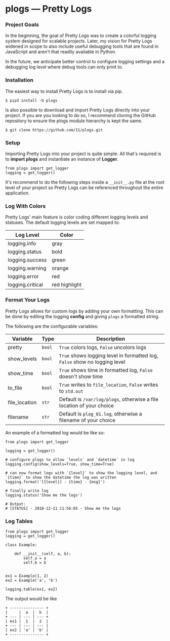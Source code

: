 # plogs — Pretty Logs

### Project Goals
In the beginning, the goal of Pretty Logs was to create a colorful logging system designed for scalable projects. Later,
my vision for Pretty Logs widened in scope to also include useful debugging tools that are found in JavaScript and
aren't that readily available in Python.

In the future, we anticipate better control to configure logging settings and a debugging log level where debug tools
can only print to.


### Installation
The easiest way to install Pretty Logs is to install via pip.

```
$ pip3 install -U plogs
```

Is also possible to download and import Pretty Logs directly into your project. If you are you looking to do so, I
recommend cloning the GitHub repository to ensure the plogs module hierarchy is kept the same.

```
$ git clone https://github.com/11/plogs.git
```

### Setup

Importing Pretty Logs into your project is quite simple. All that's required is to <b>import plogs</b> and instantiate an instance of <b>Logger</b>.

```python3
from plogs import get_logger
logging = get_logger()
```

It's recommend to do the following steps inside a `__init__.py` file at the root level of your project so Pretty Logs can be referenced throughout the entire application.

### Log With Colors

Pretty Logs' main feature is color coding different logging levels and statuses. The default logging levels are set mapped to:

| Log Level         | Color |
| ---               | --- |
| logging.info	    | gray |
| logging.status	| bold |
| logging.success	| green |
| logging.warning	| orange |
| logging.error     | red |
| logging.critical	| red highlight |


### Format Your Logs

Pretty Logs allows for custom logs by adding your own formatting. This can be done by editing the logging <b>config</b> and giving `plogs` a formatted string.

The following are the configurable variables:


| Variable      | Type   | Description |
| ---           | ---    | ---         |
| pretty        | `bool` | `True` colors logs, `False` uncolors logs|
| show_levels   | `bool` | `True` shows logging level in formatted log, `False` show no logging level |
| show_time     | `bool` | `True` shows time in formatted log, `False` doesn't show time |
| to_file       | `bool` | `True` writes to `file_location`, `False` writes to `std.out` |
| file_location | `str`  | Default is `/var/log/plogs`, otherwise a file location of your choice |
| filename      | `str`  | Default is `plog_01.log`, otherwise a filename of your choice |


An example of a formatted log would be like so:

```python3
from plogs import get_logger

logging = get_logger()

# configure plogs to allow `levels` and `datetime` in log
logging.config(show_levels=True, show_time=True)

# can now format logs with `{level}` to show the logging level, and `{time}` to show the datetime the log was written
logging.format('[{level}] - {time} - {msg}')

# finally write log
logging.status('Show me the logs')

# Output:
# [STATUS] - 2018-12-11 11:56:05 - Show me the logs
```


### Log Tables
```python3
from plogs import get_logger
logging = get_logger()

class Example:

    def __init__(self, a, b):
        self.a = a
        self.b = b


ex1 = Example(1, 2)
ex2 = Example('a', 'b')

logging.table(ex1, ex2)
```
The output would be like
```
+ --------------- +
|     |  a  |  b  |
+ --- | --- | --- +
| ex1 |  1  |  2  |
+ --- | --- | --- |
| ex2 | 'a' | 'b' |
+ --------------- +
```
